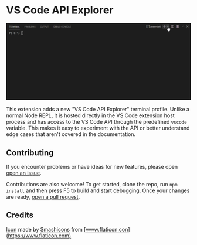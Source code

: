# VS Code API Explorer

![demo](resources/demo.gif)

This extension adds a new "VS Code API Explorer" terminal profile. Unlike a normal Node REPL, it is hosted directly in the VS Code extension host process and has access to the VS Code API through the predefined `vscode` variable. This makes it easy to experiment with the API or better understand edge cases that aren't covered in the documentation.

## Contributing

If you encounter problems or have ideas for new features, please open [open an issue](https://github.com/benmcmorran/vscode-api-explorer/issues/new).

Contributions are also welcome! To get started, clone the repo, run `npm install` and then press F5 to build and start debugging. Once your changes are ready, [open a pull request](https://github.com/benmcmorran/vscode-api-explorer/compare).

## Credits

[Icon](https://www.flaticon.com/free-icon/development-plan_4248507) made by [Smashicons](https://www.flaticon.com/authors/smashicons) from [www.flaticon.con](https://www.flaticon.com)
